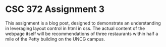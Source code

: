 <h1>CSC 372 Assignment 3</h1>
<p>
  This assignment is a blog post, designed to demonstrate an understanding in leveraging layout control in html in css. The actual content of the webpage itself will be recommendations of three restaurants within half a mile of the Petty building on the UNCG campus.
</p>
